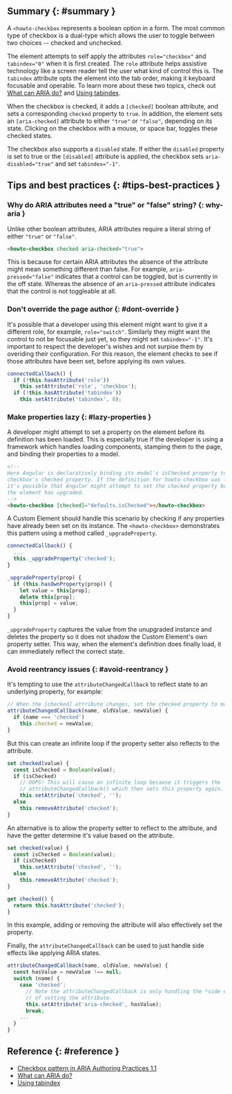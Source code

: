 ## Summary {: #summary }

A `<howto-checkbox` represents a boolean option in a form. The most common type
of checkbox is a dual-type which allows the user to toggle between two
choices -- checked and unchecked.

The element attempts to self apply the attributes `role="checkbox"` and
`tabindex="0"` when it is first created. The `role` attribute helps assistive
technology like a screen reader tell the user what kind of control this is.
The `tabindex` attribute opts the element into the tab order, making it keyboard
focusable and operable. To learn more about these two topics, check out
[What can ARIA do?][what-aria] and [Using tabindex][using-tabindex].

When the checkbox is checked, it adds a `[checked]` boolean attribute, and sets
a corresponding `checked` property to `true`. In addition, the element sets an
`[aria-checked]` attribute to either `"true"` or `"false"`, depending on its
state. Clicking on the checkbox with a mouse, or space bar, toggles these
checked states.

The checkbox also supports a `disabled` state. If either the `disabled` property
is set to true or the `[disabled]` attribute is applied, the checkbox sets
`aria-disabled="true"` and set `tabindex="-1"`.

## Tips and best practices {: #tips-best-practices }

### Why do ARIA attributes need a "true" or "false" string? {: why-aria }

Unlike other boolean attributes, ARIA attributes require a literal string of
either `"true"` or `"false"`.

```html
<howto-checkbox checked aria-checked="true">
```

This is because for certain ARIA attributes the absence of the attribute might
mean something different than false. For example, `aria-pressed="false"`
indicates that a control can be toggled, but is currently in the off state.
Whereas the absence of an `aria-pressed` attribute indicates that the control is
not toggleable at all.

### Don't override the page author {: #dont-override }

It's possible that a developer using this element might want to give it a
different role, for example, `role="switch"`. Similarly they might want the
control to not be focusable just yet, so they might set `tabindex="-1"`. It's
important to respect the developer's wishes and not surpise them by overiding
their configuration. For this reason, the element checks to see if those
attributes have been set, before applying its own values.

```js
connectedCallback() {
  if (!this.hasAttribute('role'))
    this.setAttribute('role', 'checkbox');
  if (!this.hasAttribute('tabindex'))
    this.setAttribute('tabindex', 0);
```

### Make properties lazy {: #lazy-properties }

A developer might attempt to set a property on the element before its definition
has been loaded. This is especially true if the developer is using a framework
which handles loading components, stamping them to the page, and binding their
properties to a model.

```html
<!--
Here Angular is declaratively binding its model's isChecked property to the
checkbox's checked property. If the definition for howto-checkbox was lazy loaded
it's possible that Angular might attempt to set the checked property before
the element has upgraded.
-->
<howto-checkbox [checked]="defaults.isChecked"></howto-checkbox>
```

A Custom Element should handle this scenario by checking if any properties have
already been set on its instance. The `<howto-checkbox>` demonstrates this
pattern using a method called `_upgradeProperty`.

```js
connectedCallback() {
  ...
  this._upgradeProperty('checked');
}

_upgradeProperty(prop) {
  if (this.hasOwnProperty(prop)) {
    let value = this[prop];
    delete this[prop];
    this[prop] = value;
  }
}
```

`_upgradeProperty` captures the value from the unupgraded instance and deletes
the property so it does not shadow the Custom Element's own property setter.
This way, when the element's definition does finally load, it can immediately
reflect the correct state.

### Avoid reentrancy issues {: #avoid-reentrancy }

It's tempting to use the `attributeChangedCallback` to reflect state to an
underlying property, for example:

```js
// When the [checked] attribute changes, set the checked property to match.
attributeChangedCallback(name, oldValue, newValue) {
  if (name === 'checked')
    this.checked = newValue;
}
```

But this can create an infinite loop if the property setter also reflects to
the attribute.

```js
set checked(value) {
  const isChecked = Boolean(value);
  if (isChecked)
    // OOPS! This will cause an infinite loop because it triggers the
    // attributeChangedCallback() which then sets this property again.
    this.setAttribute('checked', '');
  else
    this.removeAttribute('checked');
}
```

An alternative is to allow the property setter to reflect to the attribute, and
have the getter determine it's value based on the attribute.

```js
set checked(value) {
  const isChecked = Boolean(value);
  if (isChecked)
    this.setAttribute('checked', '');
  else
    this.removeAttribute('checked');
}

get checked() {
  return this.hasAttribute('checked');
}
```

In this example, adding or removing the attribute will also effectively set the
property.

Finally, the `attributeChangedCallback` can be used to just handle side effects
like applying ARIA states.

```js
attributeChangedCallback(name, oldValue, newValue) {
  const hasValue = newValue !== null;
  switch (name) {
    case 'checked':
      // Note the attributeChangedCallback is only handling the *side effects*
      // of setting the attribute.
      this.setAttribute('aria-checked', hasValue);
      break;
    ...
  }
}
```


## Reference {: #reference }

- [Checkbox pattern in ARIA Authoring Practices 1.1][checkbox-pattern]
- [What can ARIA do?][what-aria]
- [Using tabindex][using-tabindex]

[checkbox-pattern]: https://www.w3.org/TR/wai-aria-practices-1.1/#checkbox
[what-aria]: https://developers.google.com/web/fundamentals/accessibility/semantics-aria/#what_can_aria_do
[using-tabindex]: https://developers.google.com/web/fundamentals/accessibility/focus/using-tabindex
